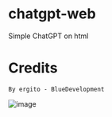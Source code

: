 # chatgpt-web
Simple ChatGPT on html


 # Credits
    By ergito - BlueDevelopment
![image](https://github.com/ergitoesp/chatgpt-web/assets/134168866/3b4183f2-b18d-4ee9-93f3-fa5acf559572)
